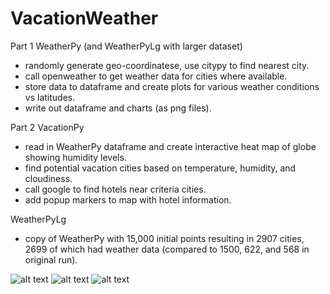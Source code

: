 # VacationWeather
Part 1 WeatherPy (and WeatherPyLg with larger dataset)
- randomly generate geo-coordinatese, use citypy to find nearest city.
- call openweather to get weather data for cities where available.
- store data to dataframe and create plots for various weather conditions vs latitudes.
- write out dataframe and charts (as png files).

Part 2 VacationPy
- read in WeatherPy dataframe and create interactive heat map of globe showing humidity levels.
- find potential vacation cities based on temperature, humidity, and cloudiness.
- call google to find hotels near criteria cities.
- add popup markers to map with hotel information.

WeatherPyLg
- copy of WeatherPy with 15,000 initial points resulting in 2907 cities, 2699 of which had weather data (compared to 1500, 622, and 568 in original run).    

![alt text](https://github.com/dougbhigh/VacationWeather/blob/master/WeatherPy/output_data/lat_vs_humid.png)
![alt text](https://github.com/dougbhigh/v/blob/master/WeatherPy/output_data/south_lat_vs_maxtemp.png)
![alt text](https://github.com/dougbhigh/VacationWeather/blob/master/WeatherPy/output_data/Screenshot.png)